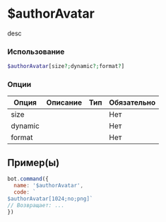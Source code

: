 # $authorAvatar
desc
### Использование
```php
$authorAvatar[size?;dynamic?;format?]
```

### Опции

| Опция | Описание | Тип | Обязательно |
|--------|-------------|------|----------|
| size |  |  | Нет | 
| dynamic |  |  | Нет | 
| format |  |  | Нет |
## Пример(ы)

```javascript
bot.command({
  name: '$authorAvatar',
  code: `
$authorAvatar[1024;no;png]`
// Возвращает: ...
})
```